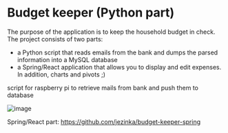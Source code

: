 # Budget keeper (Python part)

The purpose of the application is to keep the household budget in check. The project consists of two parts: 
- a Python script that reads emails from the bank and dumps the parsed information into a MySQL database
- a Spring/React application that allows you to display and edit expenses. In addition, charts and pivots ;)

script for raspberry pi to retrieve mails from bank and push them to database

![image](https://user-images.githubusercontent.com/6199108/219317279-adb2492e-bb75-43e9-b558-6eba9b0c7cdf.png)

Spring/React part: https://github.com/jezinka/budget-keeper-spring
